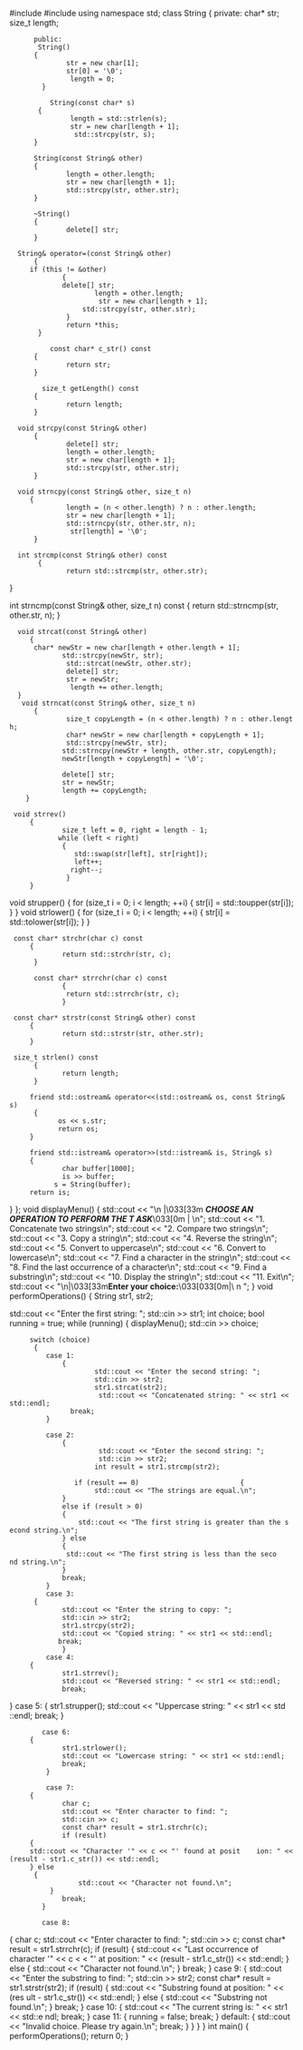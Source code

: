   #include <iostream>
   #include <cstring>
   using namespace std;
   class String
   {
           private:
           char* str;
           size_t length;
  
          public:
           String()
          {
                  str = new char[1];
                  str[0] = '\0';
                   length = 0;
            }
 
              String(const char* s)
           {
                   length = std::strlen(s);
                   str = new char[length + 1];
                    std::strcpy(str, s);
          }
 
          String(const String& other)
          {
                  length = other.length;
                  str = new char[length + 1];
                  std::strcpy(str, other.str);
          }
 
          ~String()
          {
                  delete[] str;
          }
 
      String& operator=(const String& other)
          {
         if (this != &other)
                 {
                 delete[] str;
                         length = other.length;
                          str = new char[length + 1];
                      std::strcpy(str, other.str);
                  }
                  return *this;
           }
 
              const char* c_str() const
          {
                  return str;
          }
 
            size_t getLength() const
          {
                  return length;
          }
 
      void strcpy(const String& other)
          {
                  delete[] str;
                  length = other.length;
                  str = new char[length + 1];
                  std::strcpy(str, other.str);
          }
 
      void strncpy(const String& other, size_t n)
         {
                  length = (n < other.length) ? n : other.length;
                  str = new char[length + 1];
                  std::strncpy(str, other.str, n);
                   str[length] = '\0';
          }
 
      int strcmp(const String& other) const
           {
                  return std::strcmp(str, other.str);
  }

int strncmp(const String& other, size_t n) const
           {
                  return std::strncmp(str, other.str, n);
          }
 
      void strcat(const String& other)
         {  
          char* newStr = new char[length + other.length + 1];
                 std::strcpy(newStr, str);
                  std::strcat(newStr, other.str);
                  delete[] str;
                  str = newStr;
                   length += other.length;
      }
       void strncat(const String& other, size_t n)
          {
                  size_t copyLength = (n < other.length) ? n : other.lengt    h;
                  char* newStr = new char[length + copyLength + 1];
                  std::strcpy(newStr, str);
                 std::strncpy(newStr + length, other.str, copyLength);
                 newStr[length + copyLength] = '\0';

                 delete[] str;
                 str = newStr;
                 length += copyLength;
        }

     void strrev()
         {
                 size_t left = 0, right = length - 1;
                while (left < right)
                 {
                    std::swap(str[left], str[right]);
                    left++;
                   right--;
                  }
         }

   void strupper()
 {
                 for (size_t i = 0; i < length; ++i)
                  {
                     str[i] = std::toupper(str[i]);
                  }
     }
     void strlower()
         {
                 for (size_t i = 0; i < length; ++i)
                  {
                         str[i] = std::tolower(str[i]);                  }
        }

     const char* strchr(char c) const
         {
                 return std::strchr(str, c);
          }

          const char* strrchr(char c) const
                 {
                  return std::strrchr(str, c);
                 }

     const char* strstr(const String& other) const
         {
                 return std::strstr(str, other.str);
         }

     size_t strlen() const
          {
                 return length;
          }

         friend std::ostream& operator<<(std::ostream& os, const String&     s)
          {
                os << s.str;
                return os;
         }

         friend std::istream& operator>>(std::istream& is, String& s)
         {
                 char buffer[1000];
                 is >> buffer;
               s = String(buffer);
         return is;
}
};
void displayMenu()
  {
std::cout << "\n |\033[33m *****CHOOSE AN OPERATION TO PERFORM THE T    ASK*****\033[0m | \n";
     std::cout << "1. Concatenate two strings\n";
     std::cout << "2. Compare two strings\n";
     std::cout << "3. Copy a string\n";
     std::cout << "4. Reverse the string\n";
     std::cout << "5. Convert to uppercase\n";
     std::cout << "6. Convert to lowercase\n";
    std::cout << "7. Find a character in the string\n";
     std::cout << "8. Find the last occurrence of a character\n";
     std::cout << "9. Find a substring\n";
     std::cout << "10. Display the string\n";
     std::cout << "11. Exit\n";
     std::cout << "\n|\033[33m******Enter your choice:******\033[033[0m|\    n ";
}
void performOperations()
 {
     String str1, str2;

   std::cout << "Enter the first string: ";
   std::cin >> str1;
    int choice;
    bool running = true;
  while (running)
          {
           displayMenu();
            std::cin >> choice;

         switch (choice)
          {
             case 1:
                 {
                         std::cout << "Enter the second string: ";
                         std::cin >> str2;
                         str1.strcat(str2);
                          std::cout << "Concatenated string: " << str1 <<     std::endl;
                   break;
             }

             case 2:
                 {
                          std::cout << "Enter the second string: ";
                          std::cin >> str2;
                         int result = str1.strcmp(str2);

                    if (result == 0)                         {
                         std::cout << "The strings are equal.\n";
                 }
                 else if (result > 0)
                 {
                     std::cout << "The first string is greater than the s    econd string.\n";
                 } else
                 {
                  std::cout << "The first string is less than the seco    nd string.\n";
                 }
                 break;
             }
             case 3:
          {
                 std::cout << "Enter the string to copy: ";
                 std::cin >> str2;
                 str1.strcpy(str2);
                 std::cout << "Copied string: " << str1 << std::endl;
                break;     
                 }
             case 4:
         {
                 str1.strrev();
                 std::cout << "Reversed string: " << str1 << std::endl;
                 break;
}
             case 5:
{
                        str1.strupper();
                         std::cout << "Uppercase string: " << str1 << std    ::endl;
                 break;
                 }

            case 6:
         {
                 str1.strlower();
                 std::cout << "Lowercase string: " << str1 << std::endl;
                 break;
             }

             case 7:
         {
                 char c;
                 std::cout << "Enter character to find: ";
                 std::cin >> c;
                 const char* result = str1.strchr(c);
                 if (result)
         {
         std::cout << "Character '" << c << "' found at posit    ion: " << (result - str1.c_str()) << std::endl;
         } else
          {
                     std::cout << "Character not found.\n";
              }
                 break;
            }

            case 8:
  {
                 char c;
                 std::cout << "Enter character to find: ";
                 std::cin >> c;
                 const char* result = str1.strrchr(c);
                 if (result)
         {
                     std::cout << "Last occurrence of character '" << c <    < "' at position: " << (result - str1.c_str()) << std::endl;
                 } else
          {
                     std::cout << "Character not found.\n";
                 }
                 break;
             }
             case 9:
          {
                 std::cout << "Enter the substring to find: ";
                 std::cin >> str2;
  const char* result = str1.strstr(str2);
                 if (result)
         {
                     std::cout << "Substring found at position: " << (res    ult - str1.c_str()) << std::endl;
                }
                 else
                  {
                   std::cout << "Substring not found.\n";
                 }
                 break;
             }
             case 10:
          {
                 std::cout << "The current string is: " << str1 << std::e    ndl;
                 break;
             }
             case 11:
         {
                 running = false;
                 break;
          }
             default:
         {
                 std::cout << "Invalid choice. Please try again.\n";
                 break;
             }
         }
     }
 }
int main()
 {
     performOperations();
return 0;
 }
